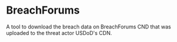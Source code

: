 # BreachForums
A tool to download the breach data on BreachForums CND that was uploaded to the threat actor USDoD's CDN. 
